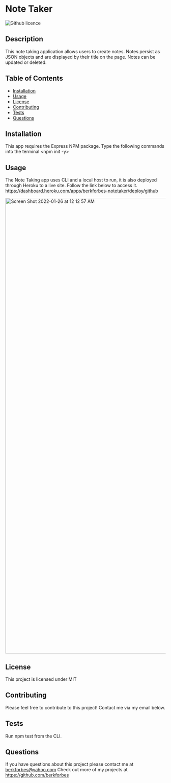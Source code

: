 # Note Taker
  ![Github licence](https://img.shields.io/badge/license-MIT-blue.svg)
  
  ## Description
  This note taking application allows users to create notes. Notes persist as JSON objects and are displayed by their title on the page. Notes can be updated or deleted. 

  ## Table of Contents
  - [Installation](#installation)
  - [Usage](#usage)
  - [License](#license)
  - [Contributing](#contributions)
  - [Tests](#tests)
  - [Questions](#questions)
  

  ## Installation
  This app requires the Express NPM package. Type the following commands into the terminal
  <npm init -y>
  <npm install express> 

  ## Usage
  The Note Taking app uses CLI and a local host to run, it is also deployed through Heroku to a live site. Follow the link below to access it.
  https://dashboard.heroku.com/apps/berkforbes-notetaker/deploy/github
  
  <img width="1426" alt="Screen Shot 2022-01-26 at 12 12 57 AM" src="https://user-images.githubusercontent.com/91864476/151119151-194c0f4f-4b08-4603-92da-54b0491236ba.png">


  ## License
  This project is licensed under MIT

  ## Contributing
  Please feel free to contribute to this project! Contact me via my email below. 

  ## Tests
  Run npm test from the CLI.

  ## Questions
  If you have questions about this project please contact me at berkforbes@yahoo.com
  Check out more of my projects at https://github.com/berkforbes
  
